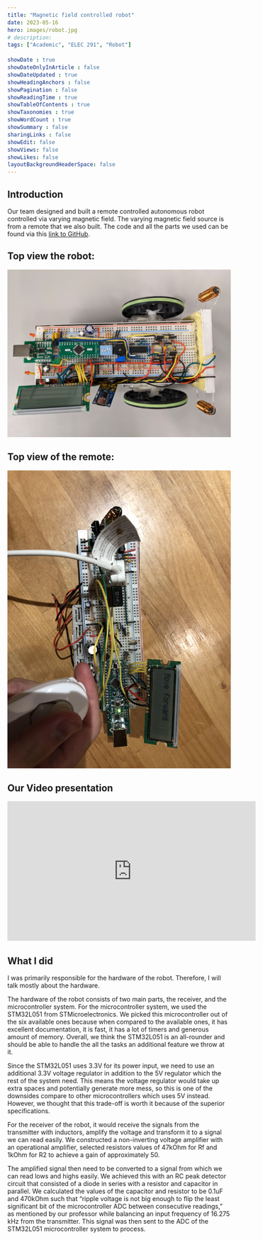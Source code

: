 ```yaml
---
title: "Magnetic field controlled robot"
date: 2023-05-16
hero: images/robot.jpg
# description: 
tags: ["Academic", "ELEC 291", "Robot"]

showDate : true
showDateOnlyInArticle : false
showDateUpdated : true
showHeadingAnchors : false
showPagination : false
showReadingTime : true
showTableOfContents : true
showTaxonomies : true 
showWordCount : true
showSummary : false
sharingLinks : false
showEdit: false
showViews: false
showLikes: false
layoutBackgroundHeaderSpace: false
---
```


## Introduction
Our team designed and built a remote controlled autonomous robot controlled via varying magnetic field. The varying magnetic field source is from a remote that we also built. The code and all the parts we used can be found via this [link to GitHub](https://github.com/Beluguy/Elec-291/tree/main/Magnetic-Field-Controlled-Robot).

## Top view the robot:
![robot](featured.jpg)

## Top view of the remote: 
![remote](images/TX.jpg)

## Our Video presentation
<iframe width="560" height="315" src="https://www.youtube-nocookie.com/embed/x-TR2Ii_tiQ" title="YouTube video player" frameborder="0" allow="accelerometer; autoplay; clipboard-write; encrypted-media; gyroscope; picture-in-picture; web-share" allowfullscreen></iframe>

## What I did
I was primarily responsible for the hardware of the robot. Therefore, I will talk mostly about the hardware.  

The hardware of the robot consists of two main parts, the receiver, and the microcontroller system. For the microcontroller system, we used the STM32L051 from STMicroelectronics. We picked this microcontroller out of the six available ones because when compared to the available ones, it has excellent documentation, it is fast, it has a lot of timers and generous amount of memory. Overall, we think the STM32L051 is an all-rounder and should be able to handle the all the tasks an additional feature we throw at it. 

Since the STM32L051 uses 3.3V for its power input, we need to use an additional 3.3V voltage regulator in addition to the 5V regulator which the rest of the system need. This means the voltage regulator would take up extra spaces and potentially generate more mess, so this is one of the downsides compare to other microcontrollers which uses 5V instead. However, we thought that this trade-off is worth it because of the superior specifications.

For the receiver of the robot, it would receive the signals from the transmitter with inductors, amplify the voltage and transform it to a signal we can read easily. We constructed a non-inverting voltage amplifier with an operational amplifier, selected resistors values of 47kOhm for Rf and 1kOhm for R2 to achieve a gain of approximately 50. 

The amplified signal then need to be converted to a signal from which we can read lows and highs easily. We achieved this with an RC peak detector circuit that consisted of a diode in series with a resistor and capacitor in parallel. We calculated the values of the capacitor and resistor to be 0.1uF and 470kOhm such that “ripple voltage is not big enough to flip the least significant bit of the microcontroller ADC between consecutive readings,” as mentioned by our professor while balancing an input frequency of 16.275 kHz from the transmitter. This signal was then sent to the ADC of the STM32L051 microcontroller system to process.